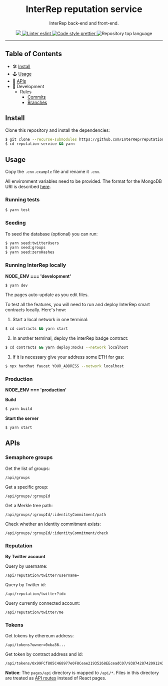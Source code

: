 <p align="center">
    <h1 align="center">
        InterRep reputation service
    </h1>
    <p align="center">InterRep back-end and front-end.</p>
</p>

<p align="center">
    <a href="https://github.com/InterRep" target="_blank">
        <img src="https://img.shields.io/badge/project-InterRep-blue.svg?style=flat-square">
    </a>
    <a href="https://eslint.org/" target="_blank">
        <img alt="Linter eslint" src="https://img.shields.io/badge/linter-eslint-8080f2?style=flat-square&logo=eslint">
    </a>
    <a href="https://prettier.io/" target="_blank">
        <img alt="Code style prettier" src="https://img.shields.io/badge/code%20style-prettier-f8bc45?style=flat-square&logo=prettier">
    </a>
    <img alt="Repository top language" src="https://img.shields.io/github/languages/top/InterRep/reputation-service?style=flat-square">
</p>

---

## Table of Contents

-   🛠 [Install](#install)
-   🕹 [Usage](#usage)
-   🔌 [APIs](#apis)
-   🔬 Development
    -   Rules
        -   [Commits](https://github.com/cedoor/cedoor/tree/main/git#commits-rules)
        -   [Branches](https://github.com/cedoor/cedoor/tree/main/git#branch-rules)

## Install

Clone this repository and install the dependencies:

```bash
$ git clone --recurse-submodules https://github.com/InterRep/reputation-service.git
$ cd reputation-service && yarn
```

## Usage

Copy the `.env.example` file and rename it `.env`.

All environment variables need to be provided. The format for the MongoDB URI is described [here](https://docs.mongodb.com/manual/reference/connection-string/).

### Running tests

```bash
$ yarn test
```

### Seeding

To seed the database (optional) you can run:

```bash
$ yarn seed:twitterUsers
$ yarn seed:groups
$ yarn seed:zeroHashes
```

### Running InterRep locally

**NODE_ENV === 'development'**

```bash
$ yarn dev
```

The pages auto-update as you edit files.

To test all the features, you will need to run and deploy InterRep smart contracts locally. Here's how:

1. Start a local network in one terminal:

```bash
$ cd contracts && yarn start
```

2. In another terminal, deploy the interRep badge contract:

```bash
$ cd contracts && yarn deploy:mocks --network localhost
```

3. If it is necessary give your address some ETH for gas:

```bash
$ npx hardhat faucet YOUR_ADDRESS --network localhost
```

### Production

**NODE_ENV === 'production'**

**Build**

```bash
$ yarn build
```

**Start the server**

```bash
$ yarn start
```

## APIs

### Semaphore groups

Get the list of groups:

```
/api/groups
```

Get a specific group:

```
/api/groups/:groupId
```

Get a Merkle tree path:

```
/api/groups/:groupId/:identityCommitment/path
```

Check whether an identity commitment exists:

```
/api/groups/:groupId/:identityCommitment/check
```

### Reputation

**By Twitter account**

Query by username:

```
/api/reputation/twitter?username=
```

Query by Twitter id:

```
/api/reputation/twitter?id=
```

Query currently connected account:

```
/api/reputation/twitter/me
```

### Tokens

Get tokens by ethereum address:

```
/api/tokens?owner=0xba36...
```

Get token by contract address and id:

```
/api/tokens/0x99FCf805C468977e0F8Ceae21935268EEceadC07/93874287420912438946...
```

**Notice**: The `pages/api` directory is mapped to `/api/*`. Files in this directory are treated as [API routes](https://nextjs.org/docs/api-routes/introduction) instead of React pages.
